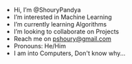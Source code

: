 -  Hi, I’m @ShouryPandya
-  I’m interested in Machine Learning
-  I’m currently learning Algorithms
-  I’m looking to collaborate on Projects
-  Reach me on pshoury@gmail.com
-  Pronouns: He/Him
-  I am into Computers, Don't know why...

<!---
ShouryPandya/ShouryPandya is a ✨ special ✨ repository because its `README.md` (this file) appears on your GitHub profile.
You can click the Preview link to take a look at your changes.
--->
